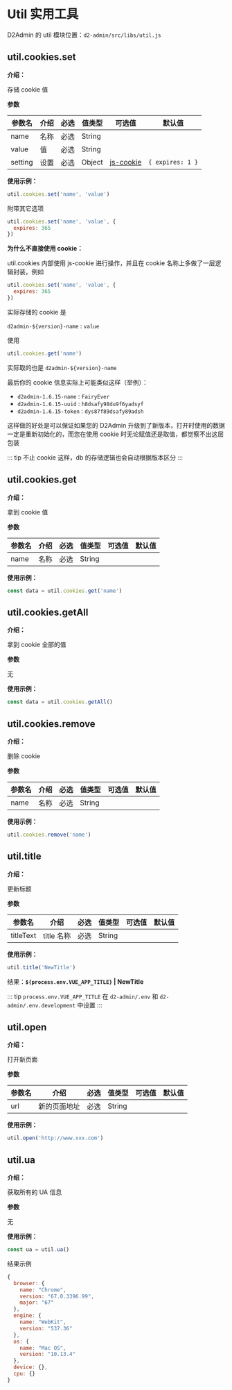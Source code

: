 # Util 实用工具

D2Admin 的 util 模块位置：`d2-admin/src/libs/util.js`

## util.cookies.set

**介绍：**

存储 cookie 值

**参数**

| 参数名 | 介绍 | 必选 | 值类型 | 可选值 | 默认值 |
| --- | --- | --- | --- | --- | --- |
| name | 名称 | 必选 | String |  |  |
| value | 值 | 必选 | String |  |  |
| setting | 设置 | 必选 | Object | [js-cookie](https://github.com/js-cookie/js-cookie#readme) | `{ expires: 1 }` |

**使用示例：**

``` js
util.cookies.set('name', 'value')
```

附带其它选项

``` js
util.cookies.set('name', 'value', {
  expires: 365
})
```

**为什么不直接使用 cookie：**

util.cookies 内部使用 js-cookie 进行操作，并且在 cookie 名称上多做了一层逻辑封装，例如

``` js
util.cookies.set('name', 'value', {
  expires: 365
})
```

实际存储的 cookie 是

`d2admin-${version}-name` : `value`

使用

``` js
util.cookies.get('name')
```

实际取的也是 `d2admin-${version}-name`

最后你的 cookie 信息实际上可能类似这样（举例）：

* `d2admin-1.6.15-name` : `FairyEver`
* `d2admin-1.6.15-uuid` : `h8dsafy98du9f6yadsyf`
* `d2admin-1.6.15-token` : `dys87f89dsafy89adsh`

这样做的好处是可以保证如果您的 D2Admin 升级到了新版本，打开时使用的数据一定是重新初始化的，而您在使用 cookie 时无论赋值还是取值，都觉察不出这层包装

::: tip
不止 cookie 这样，db 的存储逻辑也会自动根据版本区分
:::

## util.cookies.get

**介绍：**

拿到 cookie 值

**参数**

| 参数名 | 介绍 | 必选 | 值类型 | 可选值 | 默认值 |
| --- | --- | --- | --- | --- | --- |
| name | 名称 | 必选 | String |  |  |

**使用示例：**

``` js
const data = util.cookies.get('name')
```

## util.cookies.getAll

**介绍：**

拿到 cookie 全部的值

**参数**

无

**使用示例：**

``` js
const data = util.cookies.getAll()
```

## util.cookies.remove

**介绍：**

删除 cookie

**参数**

| 参数名 | 介绍 | 必选 | 值类型 | 可选值 | 默认值 |
| --- | --- | --- | --- | --- | --- |
| name | 名称 | 必选 | String |  |  |

**使用示例：**

``` js
util.cookies.remove('name')
```

## util.title

**介绍：**

更新标题

**参数**

| 参数名 | 介绍 | 必选 | 值类型 | 可选值 | 默认值 |
| --- | --- | --- | --- | --- | --- |
| titleText | title 名称 | 必选 | String |  |  |

**使用示例：**

``` js
util.title('NewTitle')
```

结果：**`${process.env.VUE_APP_TITLE}` | NewTitle**

::: tip
`process.env.VUE_APP_TITLE` 在 `d2-admin/.env` 和 `d2-admin/.env.development` 中设置
:::

## util.open

**介绍：**

打开新页面

**参数**

| 参数名 | 介绍 | 必选 | 值类型 | 可选值 | 默认值 |
| --- | --- | --- | --- | --- | --- |
| url | 新的页面地址 | 必选 | String |  |  |

**使用示例：**

``` js
util.open('http://www.xxx.com')
```

## util.ua

**介绍：**

获取所有的 UA 信息

**参数**

无

**使用示例：**

``` js
const ua = util.ua()
```

结果示例

``` js
{
  browser: {
    name: "Chrome",
    version: "67.0.3396.99",
    major: "67"
  },
  engine: {
    name: "WebKit",
    version: "537.36"
  },
  os: {
    name: "Mac OS",
    version: "10.13.4"
  },
  device: {},
  cpu: {}
}
```
